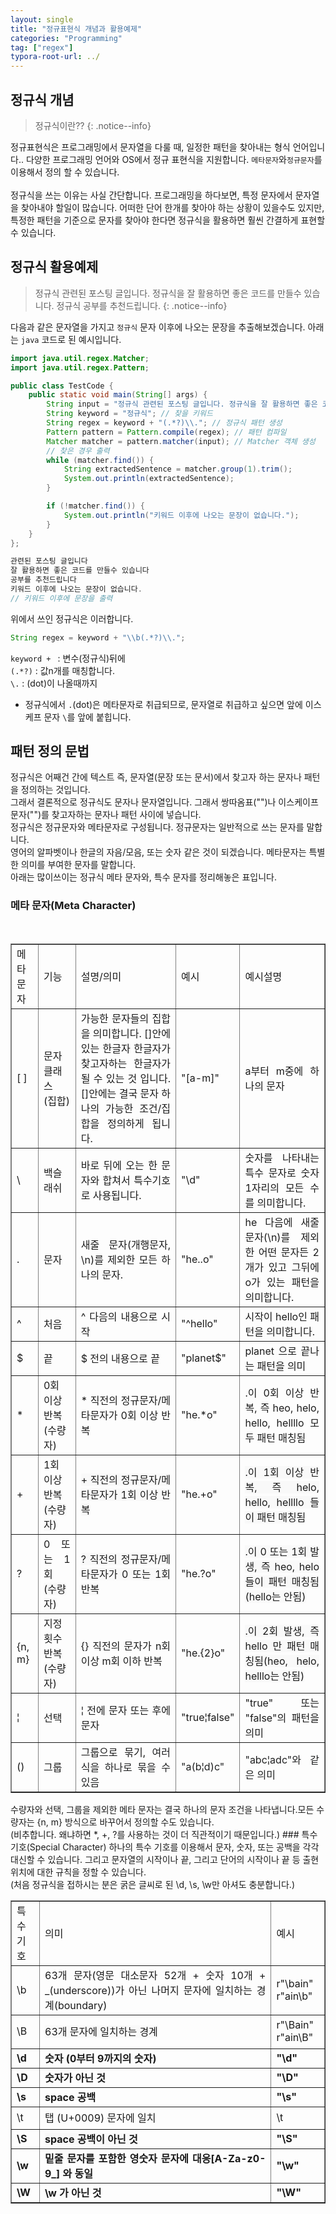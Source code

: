 ```yaml
---
layout: single
title: "정규표현식 개념과 활용예제"
categories: "Programming"
tag: ["regex"]
typora-root-url: ../
---
```


## 정규식 개념

> 정규식이란??
> {: .notice--info}

정규표현식은 프로그래밍에서 문자열을 다룰 때, 일정한 패턴을 찾아내는 형식 언어입니다..
다양한 프로그래밍 언어와 OS에서 정규 표현식을 지원합니다. <code>메타문자</code>와<code>정규문자</code>를 이용해서 정의 할 수 있습니다.
<br />
<br />
정규식을 쓰는 이유는 사실 간단합니다. 프로그래밍을 하다보면, 특정 문자에서 문자열을 찾아내야 할일이 많습니다.
어떠한 단어 한개를 찾아야 하는 상황이 있을수도 있지만, 특정한 패턴을 기준으로 문자를 찾아야 한다면 정규식을 활용하면 훨씬 간결하게 표현할수 있습니다.
<br />

## 정규식 활용예제

> 정규식 관련된 포스팅 글입니다. 정규식을 잘 활용하면 좋은 코드를 만들수 있습니다. 정규식 공부를 추천드립니다.
> {: .notice--info}

다음과 같은 문자열을 가지고 <code>정규식</code> 문자 이후에 나오는 문장을 추출해보겠습니다. 아래는 <code>java</code> 코드로 된 예시입니다.

```java
import java.util.regex.Matcher;
import java.util.regex.Pattern;

public class TestCode {
    public static void main(String[] args) {
        String input = "정규식 관련된 포스팅 글입니다. 정규식을 잘 활용하면 좋은 코드를 만들수 있습니다. 정규식 공부를 추천드립니다.";
        String keyword = "정규식"; // 찾을 키워드
        String regex = keyword + "(.*?)\\."; // 정규식 패턴 생성
        Pattern pattern = Pattern.compile(regex); // 패턴 컴파일
        Matcher matcher = pattern.matcher(input); // Matcher 객체 생성
        // 찾은 경우 출력
        while (matcher.find()) {
            String extractedSentence = matcher.group(1).trim();
            System.out.println(extractedSentence);
        }

        if (!matcher.find()) {
            System.out.println("키워드 이후에 나오는 문장이 없습니다.");
        }
    }
};
```

```java
관련된 포스팅 글입니다
잘 활용하면 좋은 코드를 만들수 있습니다
공부를 추천드립니다
키워드 이후에 나오는 문장이 없습니다.
// 키워드 이후에 문장을 출력
```

위에서 쓰인 정규식은 이러합니다.

```java
String regex = keyword + "\\b(.*?)\\.";
```

<code>keyword + </code> : 변수(정규식)뒤에 <br />
<code>(.\*?)</code> : 값n개를 매칭합니다. <br />
<code>\\.</code> : (dot)이 나올때까지 <br />

- 정규식에서 <code>.</code>(dot)은 메타문자로 취급되므로, 문자열로 취급하고 싶으면 앞에 이스케프 문자 <code>\\</code>를 앞에 붙힙니다.

## 패턴 정의 문법

정규식은 어째건 간에 텍스트 즉, 문자열(문장 또는 문서)에서 찾고자 하는 문자나 패턴을 정의하는 것입니다.<br />
그래서 결론적으로 정규식도 문자나 문자열입니다. 그래서 쌍따옴표("")나 이스케이프 문자("\")를 찾고자하는 문자나 패턴 사이에 넣습니다.<br />
정규식은 정규문자와 메타문자로 구성됩니다. 정규문자는 일반적으로 쓰는 문자를 말합니다.<br />
영어의 알파벳이나 한글의 자음/모음, 또는 숫자 같은 것이 되겠습니다. 메타문자는 특별한 의미를 부여한 문자를 말합니다.<br />
아래는 많이쓰이는 정규식 메타 문자와, 특수 문자를 정리해놓은 표입니다.

### 메타 문자(Meta Character)

<br/>
<table style="border-collapse: collapse; width: 100%;" border="1" data-ke-style="style14" data-ke-align="alignLeft">
<tbody>
<tr>
<td style="width: 8.83721%; text-align: justify;">메타문자</td>
<td style="width: 12.907%; text-align: justify;">기능</td>
<td style="width: 37.558%; text-align: justify;">설명/의미</td>
<td style="width: 12.2094%; text-align: justify;">예시</td>
<td style="width: 28.3721%; text-align: justify;">예시설명</td>
</tr>
<tr>
<td style="width: 8.83721%; text-align: justify;">[ ]</td>
<td style="width: 12.907%; text-align: justify;">문자 클래스<br>(집합)</td>
<td style="width: 37.558%; text-align: justify;">가능한 문자들의 집합을 의미합니다. []안에 있는 한글자 한글자가 찾고자하는 한글자가 될 수 있는 것 입니다. []안에는 결국 문자 하나의 가능한 조건/집합을 정의하게 됩니다.</td>
<td style="width: 12.2094%; text-align: justify;">"[a-m]"</td>
<td style="width: 28.3721%; text-align: justify;">a부터 m중에 하나의 문자</td>
</tr>
<tr>
<td style="width: 8.83721%; text-align: justify;">\</td>
<td style="width: 12.907%; text-align: justify;">백슬래쉬</td>
<td style="width: 37.558%; text-align: justify;">바로 뒤에 오는 한 문자와 합쳐서 특수기호로 사용됩니다.</td>
<td style="width: 12.2094%; text-align: justify;">"\d"</td>
<td style="width: 28.3721%; text-align: justify;">숫자를 나타내는 특수 문자로 숫자 1자리의 모든 수를 의미합니다.</td>
</tr>
<tr>
<td style="width: 8.83721%; text-align: justify;">.</td>
<td style="width: 12.907%; text-align: justify;">문자</td>
<td style="width: 37.558%; text-align: justify;">새줄 문자(개행문자, \n)를 제외한 모든 하나의 문자.</td>
<td style="width: 12.2094%; text-align: justify;">"he..o"</td>
<td style="width: 28.3721%; text-align: justify;">he 다음에 새줄 문자(\n)를 제외한 어떤 문자든 2개가 있고 그뒤에 o가 있는 패턴을 의미합니다.</td>
</tr>
<tr>
<td style="width: 8.83721%; text-align: justify;">^</td>
<td style="width: 12.907%; text-align: justify;">처음</td>
<td style="width: 37.558%; text-align: justify;">^ 다음의 내용으로 시작</td>
<td style="width: 12.2094%; text-align: justify;">"^hello"</td>
<td style="width: 28.3721%; text-align: justify;">시작이 hello인 패턴을 의미합니다.</td>
</tr>
<tr>
<td style="width: 8.83721%; text-align: justify;">$</td>
<td style="width: 12.907%; text-align: justify;">끝</td>
<td style="width: 37.558%; text-align: justify;">$ 전의 내용으로 끝</td>
<td style="width: 12.2094%; text-align: justify;">"planet$"</td>
<td style="width: 28.3721%; text-align: justify;">planet 으로 끝나는 패턴을 의미</td>
</tr>
<tr>
<td style="width: 8.83721%; text-align: justify;">*</td>
<td style="width: 12.907%; text-align: justify;">0회 이상 반복<br>(수량자)</td>
<td style="width: 37.558%; text-align: justify;">* 직전의 정규문자/메타문자가 0회 이상 반복</td>
<td style="width: 12.2094%; text-align: justify;">"he.*o"</td>
<td style="width: 28.3721%; text-align: justify;">.이 0회 이상 반복, 즉 heo, helo, hello, hellllo 모두 패턴 매칭됨</td>
</tr>
<tr>
<td style="width: 8.83721%; text-align: justify;">+</td>
<td style="width: 12.907%; text-align: justify;">1회 이상 반복<br><span style="background-color: #f9f9f9;">(수량자)</span></td>
<td style="width: 37.558%; text-align: justify;"><span style="background-color: #f9f9f9;">+ 직전의 정규문자/메타문자가 1회 이상 반복</span></td>
<td style="width: 12.2094%; text-align: justify;">"he.+o"</td>
<td style="width: 28.3721%; text-align: justify;"><span style="background-color: #f9f9f9;">.이 1회 이상 반복, 즉 helo, hello, hellllo 들이 패턴 매칭됨</span></td>
</tr>
<tr>
<td style="width: 8.83721%; text-align: justify;">?</td>
<td style="width: 12.907%; text-align: justify;">0 또는 1회<br><span style="background-color: #f9f9f9;">(수량자)</span></td>
<td style="width: 37.558%; text-align: justify;"><span style="background-color: #f9f9f9;">? 직전의 정규문자/메타문자가 0 또는 1회 반복</span></td>
<td style="width: 12.2094%; text-align: justify;">"he.?o"</td>
<td style="width: 28.3721%; text-align: justify;"><span style="background-color: #f9f9f9;">.이 0 또는 1회 발생, 즉 heo, helo 들이 패턴 매칭됨(hello는 안됨)</span></td>
</tr>
<tr>
<td style="width: 8.83721%; text-align: justify;">{n, m}</td>
<td style="width: 12.907%; text-align: justify;">지정횟수 반복<br><span style="background-color: #f9f9f9;">(수량자)</span></td>
<td style="width: 37.558%; text-align: justify;">{} 직전의 문자가 n회 이상 m회 이하 반복</td>
<td style="width: 12.2094%; text-align: justify;">"he.{2}o"</td>
<td style="width: 28.3721%; text-align: justify;"><span style="background-color: #f9f9f9;">.이 2회 발생, 즉 hello 만 패턴 매칭됨(heo, helo, helllo는 안됨)</span></td>
</tr>
<tr>
<td style="width: 8.83721%; text-align: justify;"><span style="color: #202122;">¦</span></td>
<td style="width: 12.907%; text-align: justify;">선택</td>
<td style="width: 37.558%; text-align: justify;"><span style="color: #202122;">¦</span> 전에 문자 또는 후에 문자</td>
<td style="width: 12.2094%; text-align: justify;">"true<span style="color: #202122;">¦</span>false"</td>
<td style="width: 28.3721%; text-align: justify;">"true" 또는 "false"의 패턴을 의미</td>
</tr>
<tr>
<td style="width: 8.83721%; text-align: justify;">()</td>
<td style="width: 12.907%; text-align: justify;">그룹</td>
<td style="width: 37.558%; text-align: justify;">그룹으로 묶기, <span style="color: #202122;">여러 식을 하나로 묶을 수 있음</span></td>
<td style="width: 12.2094%; text-align: justify;"><span style="color: #202122;">"a(b¦d)c"</span></td>
<td style="width: 28.3721%; text-align: justify;"><span style="color: #202122;"><span style="color: #202122;">"abc¦adc"와 같은 의미</span></span></td>
</tr>
</tbody>
</table>
수량자와 선택, 그룹을 제외한 메타 문자는 결국 하나의 문자 조건을 나타냅니다.모든 수량자는 {n, m} 방식으로 바꾸어서 정의할 수도 있습니다. <br />
(비추합니다. 왜냐하면 *, +, ?를 사용하는 것이 더 직관적이기 때문입니다.)
### 특수 기호(Special Character)
하나의 특수 기호를 이용해서 문자, 숫자, 또는 공백을 각각 대신할 수 있습니다. 그리고 문자열의 시작이나 끝, 그리고 단어의 시작이나 끝 등 출현 위치에 대한 규칙을 정할 수 있습니다. <br />
(처음 정규식을 접하시는 분은 굵은 글씨로 된 \d, \s, \w만 아셔도 충분합니다.)
<table style="border-collapse: collapse; width: 100%;" border="1" data-ke-style="style14" data-ke-align="alignLeft">
<tbody>
<tr style="height: 40px;">
<td style="width: 7.51163%; height: 40px; text-align: justify;">특수기호</td>
<td style="width: 63.6046%; height: 40px; text-align: justify;">의미</td>
<td style="width: 11.0465%; height: 40px; text-align: justify;">예시</td>
</tr>
<tr style="height: 40px;">
<td style="width: 7.51163%; height: 40px; text-align: justify;">\b</td>
<td style="width: 63.6046%; height: 40px; text-align: justify;">63개 문자(영문 대소문자 52개 + 숫자 10개 + _(underscore))가 아닌 나머지 문자에 일치하는 경계(boundary)</td>
<td style="width: 11.0465%; height: 40px; text-align: justify;">r"\bain"<br>r"ain\b"</td>
</tr>
<tr style="height: 54px;">
<td style="width: 7.51163%; height: 54px; text-align: justify;">\B</td>
<td style="width: 63.6046%; height: 54px; text-align: justify;"><span style="background-color: #f9f9f9;">63개 문자에 일치하는 경계</span></td>
<td style="width: 11.0465%; height: 54px; text-align: justify;">r"\Bain"<br>r"ain\B"</td>
</tr>
<tr style="height: 20px;">
<td style="width: 7.51163%; height: 20px; text-align: justify;"><b>\d</b></td>
<td style="width: 63.6046%; height: 20px; text-align: justify;"><b>숫자 (0부터 9까지의 숫자)</b></td>
<td style="width: 11.0465%; height: 20px; text-align: justify;"><b>"\d"</b></td>
</tr>
<tr style="height: 20px;">
<td style="width: 7.51163%; height: 20px; text-align: justify;"><b>\D</b></td>
<td style="width: 63.6046%; height: 20px; text-align: justify;"><b>숫자가 아닌 것</b></td>
<td style="width: 11.0465%; height: 20px; text-align: justify;"><b>"\D"</b></td>
</tr>
<tr style="height: 20px;">
<td style="width: 7.51163%; height: 20px; text-align: justify;"><b>\s</b></td>
<td style="width: 63.6046%; height: 20px; text-align: justify;"><b>space 공백</b></td>
<td style="width: 11.0465%; height: 20px; text-align: justify;"><b>"\s"</b></td>
</tr>
<tr style="height: 36px;">
<td style="width: 7.51163%; height: 36px; text-align: justify;">\t</td>
<td style="width: 63.6046%; height: 36px; text-align: justify;">탭 (U+0009) 문자에 일치</td>
<td style="width: 11.0465%; height: 36px; text-align: justify;">\t</td>
</tr>
<tr style="height: 20px;">
<td style="width: 7.51163%; height: 20px; text-align: justify;"><b>\S</b></td>
<td style="width: 63.6046%; height: 20px; text-align: justify;"><b><span style="background-color: #f9f9f9;">space 공백이 아닌 것</span></b></td>
<td style="width: 11.0465%; height: 20px; text-align: justify;"><b>"\S"</b></td>
</tr>
<tr style="height: 20px;">
<td style="width: 7.51163%; height: 20px; text-align: justify;"><b>\w</b></td>
<td style="width: 63.6046%; height: 20px; text-align: justify;"><b>밑줄 문자를 포함한 영숫자 문자에 대응[A-Za-z0-9_] 와 동일</b></td>
<td style="width: 11.0465%; height: 20px; text-align: justify;"><b>"\w"</b></td>
</tr>
<tr style="height: 20px;">
<td style="width: 7.51163%; height: 20px; text-align: justify;"><b>\W</b></td>
<td style="width: 63.6046%; height: 20px; text-align: justify;"><b>\w 가 아닌 것</b></td>
<td style="width: 11.0465%; height: 20px; text-align: justify;"><b>"\W"</b></td>
</tr>
</tbody>
</table>
